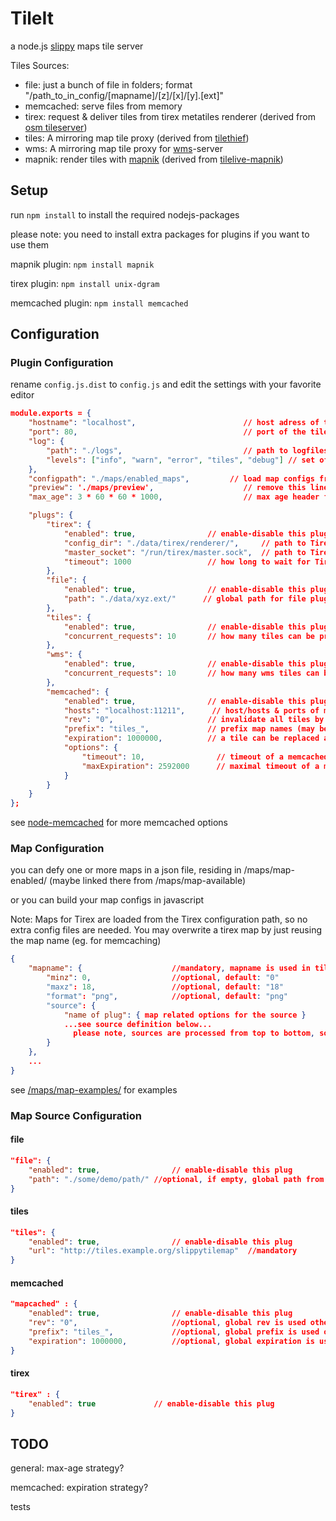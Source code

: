 # TileIt

a node.js <a href="http://wiki.openstreetmap.org/wiki/Slippy_map_tilenames">slippy</a> maps tile server


Tiles Sources:
  - file: just a bunch of file in folders; format "/path_to_in_config/[mapname]/[z]/[x]/[y].[ext]"
  - memcached: serve files from memory
  - tirex: request & deliver tiles from tirex metatiles renderer (derived from <a href="http://svn.openstreetmap.org/applications/utils/tirex/tileserver/">osm tileserver</a>)
  - tiles: A mirroring map tile proxy (derived from <a href="https://github.com/yetzt/tilethief.git">tilethief</a>)
  - wms: A mirroring map tile proxy for <a href="http://en.wikipedia.org/wiki/Web_Map_Service">wms</a>-server
  - mapnik: render tiles with <a href="https://github.com/mapnik">mapnik</a> (derived from <a href="https://github.com/mapbox/tilelive-mapnik">tilelive-mapnik</a>)

## Setup

run `npm install` to install the required nodejs-packages

please note: you need to install extra packages for plugins if you want to use them

mapnik plugin: `npm install mapnik`

tirex plugin:	`npm install unix-dgram`

memcached plugin:  `npm install memcached`




## Configuration

### Plugin Configuration

rename `config.js.dist` to `config.js` and edit the settings with your favorite editor


```json
module.exports = {
	"hostname": "localhost",                        // host adress of the tileserver
	"port": 80,                                     // port of the tileserver
	"log": {
		"path": "./logs", 							// path to logfiles
    	"levels": ["info", "warn", "error", "tiles", "debug"] // set of levels - debug & tiles are logged in extra files
    },
	"configpath": "./maps/enabled_maps",         // load map configs from this path
	"preview": './maps/preview',					// remove this line to disable build-in leaflet preview
	"max_age": 3 * 60 * 60 * 1000,                  // max age header for http-request

	"plugs": {
		"tirex": {
			"enabled": true,				// enable-disable this plug
			"config_dir": "./data/tirex/renderer/",		// path to Tirex config
			"master_socket": "/run/tirex/master.sock",	// path to Tirex Master Unix Datagram Socket
			"timeout": 1000					// how long to wait for Tirex to render/response
		},
		"file": {
			"enabled": true,				// enable-disable this plug
			"path": "./data/xyz.ext/"      // global path for file plug (may be overwritten individually by map config)
		},
		"tiles": {
			"enabled": true,				// enable-disable this plug
			"concurrent_requests": 10       // how many tiles can be process parallel
		},
		"wms": {
			"enabled": true,				// enable-disable this plug
			"concurrent_requests": 10       // how many wms tiles can be process parallel
		},
		"memcached": {
  			"enabled": true,				// enable-disable this plug
			"hosts": "localhost:11211",      // host/hosts & ports of memcached
			"rev": "0",                     // invalidate all tiles by a version number (may be overwritten individually by map config) 
			"prefix": "tiles_",             // prefix map names (may be overwritten individually by map config)
			"expiration": 1000000,          // a tile can be replaced after ms (may be overwritten individually by map config)
			"options": {
				"timeout": 10,                // timeout of a memcached request
				"maxExpiration": 2592000      // maximal timeout of a memcached request
			}
		}
	}
};
```

see <a href="https://github.com/3rd-Eden/node-memcached">node-memcached</a> for more memcached options

### Map Configuration

you can defy one or more maps in a json file, residing in /maps/map-enabled/ (maybe linked there from /maps/map-available) 

or you can build your map configs in javascript

Note: Maps for Tirex are loaded from the Tirex configuration path, so no extra config files are needed. You may overwrite a tirex map by just reusing the map name (eg. for memcaching)

```json
{
	"mapname": {                    //mandatory, mapname is used in tile-url
		"minz": 0,                  //optional, default: "0"
		"maxz": 18,                 //optional, default: "18"
		"format": "png",            //optional, default: "png"
		"source": {
		    "name of plug": { map related options for the source }
		    ...see source definition below...
			  please note, sources are processed from top to bottom, so ordering of sources is important 
		}
	},
	...
}
```

see <a href="https://github.com/ffalt/tileit/tree/master/maps/maps-example">/maps/map-examples/</a> for examples


### Map Source Configuration

#### file

```json
"file": {
	"enabled": true,				// enable-disable this plug
	"path": "./some/demo/path/" //optional, if empty, global path from config.js + mapname is used otherwise
}
```

#### tiles 


```json
"tiles": {
	"enabled": true,				// enable-disable this plug
	"url": "http://tiles.example.org/slippytilemap"  //mandatory
}
```

#### memcached

```json
"mapcached" : {
	"enabled": true,				// enable-disable this plug
	"rev": "0",                     //optional, global rev is used otherwise (see global config above)
	"prefix": "tiles_",             //optional, global prefix is used otherwise (see global config above)
	"expiration": 1000000,          //optional, global expiration is used otherwise (see global config above) 
}
```

#### tirex

```json
"tirex" : {
	"enabled": true				// enable-disable this plug
}
```


## TODO

general: max-age strategy?

memcached: expiration strategy?

tests


